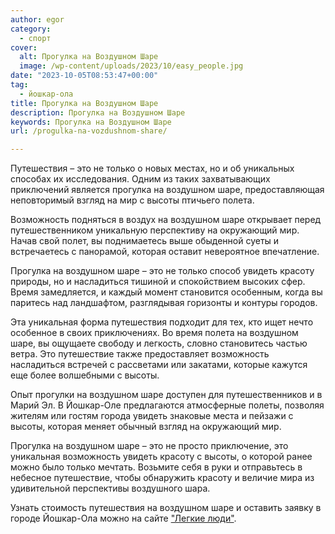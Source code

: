 ```yaml
---
author: egor
category:
  - спорт
cover:
  alt: Прогулка на Воздушном Шаре
  image: /wp-content/uploads/2023/10/easy_people.jpg
date: "2023-10-05T08:53:47+00:00"
tag:
  - йошкар-ола
title: Прогулка на Воздушном Шаре
description: Прогулка на Воздушном Шаре
keywords: Прогулка на Воздушном Шаре
url: /progulka-na-vozdushnom-share/

---
```

Путешествия – это не только о новых местах, но и об уникальных способах их исследования. Одним из таких захватывающих приключений является прогулка на воздушном шаре, предоставляющая неповторимый взгляд на мир с высоты птичьего полета.

Возможность подняться в воздух на воздушном шаре открывает перед путешественником уникальную перспективу на окружающий мир. Начав свой полет, вы поднимаетесь выше обыденной суеты и встречаетесь с панорамой, которая оставит невероятное впечатление.

Прогулка на воздушном шаре – это не только способ увидеть красоту природы, но и насладиться тишиной и спокойствием высоких сфер. Время замедляется, и каждый момент становится особенным, когда вы паритесь над ландшафтом, разглядывая горизонты и контуры городов.

Эта уникальная форма путешествия подходит для тех, кто ищет нечто особенное в своих приключениях. Во время полета на воздушном шаре, вы ощущаете свободу и легкость, словно становитесь частью ветра. Это путешествие также предоставляет возможность насладиться встречей с рассветами или закатами, которые кажутся еще более волшебными с высоты.

Опыт прогулки на воздушном шаре доступен для путешественников и в Марий Эл. В Йошкар-Оле предлагаются атмосферные полеты, позволяя жителям или гостям города увидеть знаковые места и пейзажи с высоты, которая меняет обычный взгляд на окружающий мир.

Прогулка на воздушном шаре – это не просто приключение, это уникальная возможность увидеть красоту с высоты, о которой ранее можно было только мечтать. Возьмите себя в руки и отправьтесь в небесное путешествие, чтобы обнаружить красоту и величие мира из удивительной перспективы воздушного шара.

Узнать стоимость путешествия на воздушном шаре и оставить заявку в городе Йошкар-Ола можно на сайте ["Легкие люди"](http://www.ll12.ru/).
